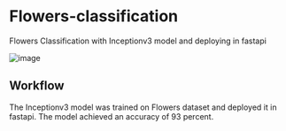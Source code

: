 # Flowers-classification
Flowers Classification with Inceptionv3 model and deploying in fastapi

![image](https://user-images.githubusercontent.com/84268500/201466861-14a1bb62-4109-4988-b243-559efce8919c.png)

## Workflow

The Inceptionv3 model was trained on Flowers dataset and deployed it in fastapi. The model achieved an accuracy of 93 percent.
